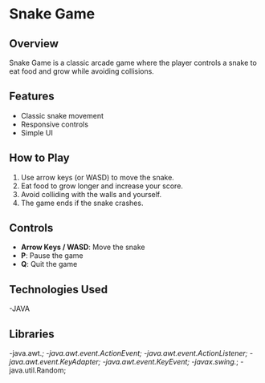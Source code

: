 # Snake Game

## Overview
Snake Game is a classic arcade game where the player controls a snake to eat food and grow while avoiding collisions.

## Features
- Classic snake movement
- Responsive controls
- Simple UI

## How to Play
1. Use arrow keys (or WASD) to move the snake.
2. Eat food to grow longer and increase your score.
3. Avoid colliding with the walls and yourself.
4. The game ends if the snake crashes.

## Controls
- **Arrow Keys / WASD**: Move the snake
- **P**: Pause the game
- **Q**: Quit the game

## Technologies Used
-JAVA

## Libraries
-java.awt.*;
-java.awt.event.ActionEvent;
-java.awt.event.ActionListener;
-java.awt.event.KeyAdapter;
-java.awt.event.KeyEvent;
-javax.swing.*;
-java.util.Random;
